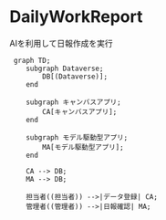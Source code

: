 # DailyWorkReport
AIを利用して日報作成を実行

```mermaind
 graph TD;
    subgraph Dataverse;
        DB[(Dataverse)];
    end

    subgraph キャンバスアプリ;
        CA[キャンバスアプリ];
    end

    subgraph モデル駆動型アプリ;
        MA[モデル駆動型アプリ];
    end

    CA --> DB;
    MA --> DB;

    担当者((担当者)) -->|データ登録| CA;
    管理者((管理者)) -->|日報確認| MA;
```
